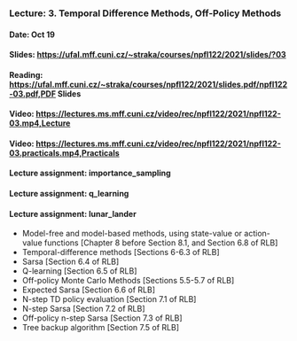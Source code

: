 ### Lecture: 3. Temporal Difference Methods, Off-Policy Methods
#### Date: Oct 19
#### Slides: https://ufal.mff.cuni.cz/~straka/courses/npfl122/2021/slides/?03
#### Reading: https://ufal.mff.cuni.cz/~straka/courses/npfl122/2021/slides.pdf/npfl122-03.pdf,PDF Slides
#### Video: https://lectures.ms.mff.cuni.cz/video/rec/npfl122/2021/npfl122-03.mp4,Lecture
#### Video: https://lectures.ms.mff.cuni.cz/video/rec/npfl122/2021/npfl122-03.practicals.mp4,Practicals
#### Lecture assignment: importance_sampling
#### Lecture assignment: q_learning
#### Lecture assignment: lunar_lander

- Model-free and model-based methods, using state-value or action-value
  functions [Chapter 8 before Section 8.1, and Section 6.8 of RLB]
- Temporal-difference methods [Sections 6-6.3 of RLB]
- Sarsa [Section 6.4 of RLB]
- Q-learning [Section 6.5 of RLB]
- Off-policy Monte Carlo Methods [Sections 5.5-5.7 of RLB]
- Expected Sarsa [Section 6.6 of RLB]
- N-step TD policy evaluation [Section 7.1 of RLB]
- N-step Sarsa [Section 7.2 of RLB]
- Off-policy n-step Sarsa [Section 7.3 of RLB]
- Tree backup algorithm [Section 7.5 of RLB]
